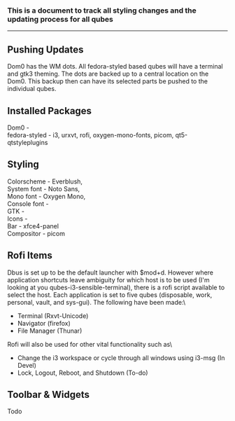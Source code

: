 ### This is a document to track all styling changes and the updating process for all qubes
---
## Pushing Updates
Dom0 has the WM dots. All fedora-styled based qubes will have a terminal and gtk3 theming. The dots are backed up to a central location on the Dom0. This backup then can have its selected parts be pushed to the individual qubes.

## Installed Packages
Dom0 - \
fedora-styled - i3, urxvt, rofi, oxygen-mono-fonts, picom, qt5-qtstyleplugins

## Styling
Colorscheme - Everblush,\
System font - Noto Sans,\
Mono font - Oxygen Mono,\
Console font - \
GTK - \
Icons - \
Bar - xfce4-panel\
Compositor - picom
 
## Rofi Items
Dbus is set up to be the default launcher with $mod+d. However where application shortcuts leave ambiguity for which host is to be used (I'm looking at you qubes-i3-sensible-terminal), there is a rofi script available to select the host. Each application is set to five qubes (disposable, work, personal, vault, and sys-gui). The following have been made:\
- Terminal (Rxvt-Unicode)
- Navigator (firefox)
- File Manager (Thunar) 

Rofi will also be used for other vital functionality such as\
- Change the i3 workspace or cycle through all windows using i3-msg (In Devel)
- Lock, Logout, Reboot, and Shutdown (To-do)

## Toolbar & Widgets
Todo
